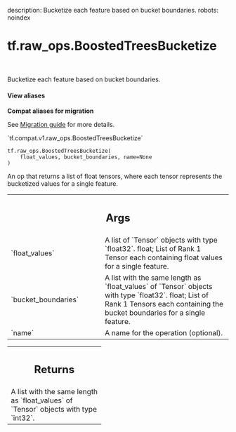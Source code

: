 description: Bucketize each feature based on bucket boundaries.
robots: noindex

# tf.raw_ops.BoostedTreesBucketize

<!-- Insert buttons and diff -->

<table class="tfo-notebook-buttons tfo-api nocontent" align="left">

</table>



Bucketize each feature based on bucket boundaries.


<section class="expandable">
  <h4 class="showalways">View aliases</h4>
  <p>
<b>Compat aliases for migration</b>
<p>See
<a href="https://www.tensorflow.org/guide/migrate">Migration guide</a> for
more details.</p>
<p>`tf.compat.v1.raw_ops.BoostedTreesBucketize`</p>
</p>
</section>

<pre class="devsite-click-to-copy prettyprint lang-py tfo-signature-link">
<code>tf.raw_ops.BoostedTreesBucketize(
    float_values, bucket_boundaries, name=None
)
</code></pre>



<!-- Placeholder for "Used in" -->

An op that returns a list of float tensors, where each tensor represents the
bucketized values for a single feature.

<!-- Tabular view -->
 <table class="responsive fixed orange">
<colgroup><col width="214px"><col></colgroup>
<tr><th colspan="2"><h2 class="add-link">Args</h2></th></tr>

<tr>
<td>
`float_values`<a id="float_values"></a>
</td>
<td>
A list of `Tensor` objects with type `float32`.
float; List of Rank 1 Tensor each containing float values for a single feature.
</td>
</tr><tr>
<td>
`bucket_boundaries`<a id="bucket_boundaries"></a>
</td>
<td>
A list with the same length as `float_values` of `Tensor` objects with type `float32`.
float; List of Rank 1 Tensors each containing the bucket boundaries for a single
feature.
</td>
</tr><tr>
<td>
`name`<a id="name"></a>
</td>
<td>
A name for the operation (optional).
</td>
</tr>
</table>



<!-- Tabular view -->
 <table class="responsive fixed orange">
<colgroup><col width="214px"><col></colgroup>
<tr><th colspan="2"><h2 class="add-link">Returns</h2></th></tr>
<tr class="alt">
<td colspan="2">
A list with the same length as `float_values` of `Tensor` objects with type `int32`.
</td>
</tr>

</table>

